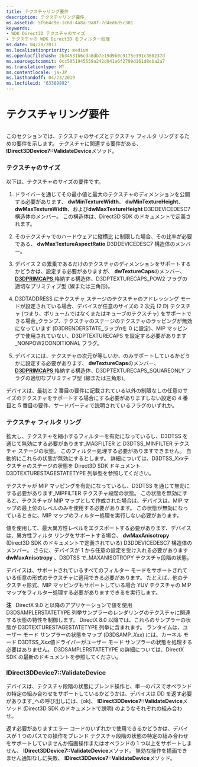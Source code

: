 ```yaml
---
title: テクスチャリング要件
description: テクスチャリング要件
ms.assetid: 5fb64c9e-1c6d-4a8a-9a8f-7d4ed6d5c301
keywords:
- WDK Direct3D テクスチャのサイズ
- テクスチャの WDK Direct3D をフィルター処理
ms.date: 04/20/2017
ms.localizationpriority: medium
ms.openlocfilehash: 2b34531b6cda8db7e19d9b0c9175e391c360237d
ms.sourcegitcommit: 0cc5051945559a242d941a6f2799d161d8eba2a7
ms.translationtype: MT
ms.contentlocale: ja-JP
ms.lasthandoff: 04/23/2019
ms.locfileid: "63389892"
---
```

# <a name="texturing-requirements"></a>テクスチャリング要件


## <span id="ddk_texturing_requirements_gg"></span><span id="DDK_TEXTURING_REQUIREMENTS_GG"></span>


このセクションでは、テクスチャのサイズとテクスチャ フィルタ リングするための要件を示します。 テクスチャに関連する要件がある、 **IDirect3DDevice7::ValidateDevice**メソッド。

### <a name="span-idtexturesizesspanspan-idtexturesizesspantexture-sizes"></a><span id="texture_sizes"></span><span id="TEXTURE_SIZES"></span>テクスチャのサイズ

以下は、テクスチャのサイズの要件です。

1.  ドライバーを通じてその最小値と最大のテクスチャのディメンションを公開する必要があります、 **dwMinTextureWidth**、 **dwMinTextureHeight**、 **dwMaxTextureWidth**、および**dwMaxTextureHeight** D3DDEVICEDESC7 構造体のメンバー。 この構造体は、Direct3D SDK のドキュメントで定義されます。

2.  そのテクスチャでのハードウェアに縦横比 に制限した場合、その比率が必要である、 **dwMaxTextureAspectRatio** D3DDEVICEDESC7 構造体のメンバー。

3.  デバイス 2 の累乗であるだけのテクスチャのディメンションをサポートするかどうかは、設定する必要がありますが、 **dwTextureCaps**のメンバー、 [ **D3DPRIMCAPS** ](https://msdn.microsoft.com/library/windows/hardware/ff549034)格納する構造体、D3DPTEXTURECAPS\_POW2 フラグの適切なプリミティブ型 (線または三角形)。

4.  D3DTADDRESS にテクスチャ ステージのテクスチャのアドレッシング モードが設定されている場合、デバイスが任意のサイズの 2 次元 (2 D) テクスチャ (つまり、ボリュームではなくまたはキューブのテクスチャ) をサポートできる場合\_クランプ、テクスチャのステージのテクスチャのラッピングが無効になっています (D3DRENDERSTATE\_ラップ*n*を 0 に設定)、MIP マッピングで使用されていない、D3DPTEXTURECAPS を設定する必要があります\_NONPOW2CONDITIONAL フラグ。

5.  デバイスには、テクスチャの次元が等しいか、のみサポートしているかどうかに設定する必要があります、 **dwTextureCaps**のメンバー、 [ **D3DPRIMCAPS** ](https://msdn.microsoft.com/library/windows/hardware/ff549034)格納する構造体、D3DPTEXTURECAPS\_SQUAREONLY フラグの適切なプリミティブ型 (線または三角形)。

デバイスは、最初と 2 番目の要件に記載されている以外の制限なしの任意のサイズのテクスチャをサポートする場合にする必要がありますしない設定の 4 番目と 5 番目の要件、サードパーティで説明されているフラグのいずれか。

### <a name="span-idtexturefilteringspanspan-idtexturefilteringspantexture-filtering"></a><span id="texture_filtering"></span><span id="TEXTURE_FILTERING"></span>テクスチャ フィルタ リング

拡大し、テクスチャを縮小するフィルターを有効になっているし、D3DTSS を通じて無効にする必要があります\_MAGFILTER と D3DTSS\_MINFILTER テクスチャ ステージの状態。 このフィルター処理する必要がありますできません。 自動的にこれらの状態が無効にするとします。 詳細については、D3DTSS\_*Xxx*テクスチャのステージの状態を Direct3D SDK ドキュメント D3DTEXTURESTAGESTATETYPE 列挙型を参照してください。

テクスチャが MIP マッピングを有効になっているし、D3DTSS を通じて無効にする必要があります\_MIPFILTER テクスチャ段階の状態。 この状態を無効にすると、テクスチャが MIP マップとして作成された場合は、デバイスは、MIP マップの最上位のレベルのみを使用する必要があります。 この状態が無効になっているときに、MIP マップのフィルター処理を実行しない必要があります。

値を使用して、最大異方性レベルをエクスポートする必要があります、デバイスは、異方性フィルタ リングをサポートする場合、 **dwMaxAnisotropy** (Direct3D SDK のドキュメントで定義されている) D3DDEVICEDESC7 構造体のメンバー。 さらに、デバイスが 1 から任意の設定を受け入れる必要があります**dwMaxAnisotropy** 、D3DTSS で\_MAXANISOTROPY テクスチャ段階の状態。

デバイスは、サポートされているすべてのフィルター モードをサポートされている任意の形式のテクスチャに適用できる必要があります。 たとえば、他のテクスチャ形式、MIP マッピングもサポートしている場合 YUV テクスチャの MIP マップをフィルター処理する必要がありますできるを実行します。

**注**   DirectX 9.0 と以降のアプリケーションで値を使用 D3DSAMPLERSTATETYPE 列挙サンプラーのレンダリングのテクスチャに関連する状態の特性を制御します。 DirectX 8.0 以降では、これらのサンプラーの状態が D3DTEXTURESTAGESTATETYPE 列挙に含まれます。 ランタイムは、ユーザー モード サンプラーの状態をマップ (D3DSAMP\_*Xxx*) には、カーネル モード D3DTSS\_*Xxx*値ドライバーがユーザー モード サンプラーの状態を処理する必要はありません。 D3DSAMPLERSTATETYPE の詳細については、DirectX SDK の最新のドキュメントを参照してください。

 

### <a name="span-ididirect3ddevice7validatedevicespanspan-ididirect3ddevice7validatedevicespanidirect3ddevice7validatedevice"></a><span id="idirect3ddevice7_validatedevice"></span><span id="IDIRECT3DDEVICE7_VALIDATEDEVICE"></span>IDirect3DDevice7::ValidateDevice

デバイスは、テクスチャ段階の状態にブレンド操作と、単一のパスでオペランドの特定の組み合わせをサポートしているかどうかは、デバイスは DD を返す必要があります\_への呼び出しには、[ok]、 **IDirect3DDevice7::ValidateDevice**メソッド (Direct3D SDK のドキュメントで説明) のようなそれぞれの組み合わせ。

返す必要がありますエラー コードのいずれかで使用できるかどうかは、デバイスが 1 つのパスでの操作をブレンド テクスチャ段階の状態の特定の組み合わせをサポートしていませんか描画操作またはオペランドの 1 つ以上をサポートしません、 **IDirect3DDevice7::ValidateDevice**メソッド。 無効な操作を描画できません通知なしに失敗、 **IDirect3DDevice7::ValidateDevice**メソッド。

 

 





